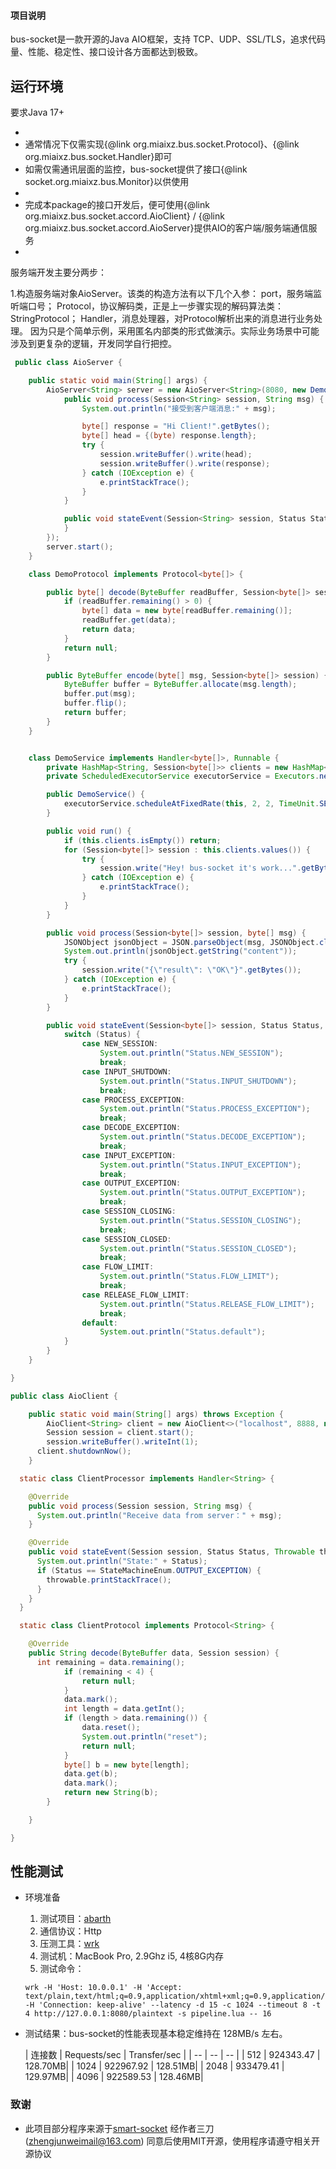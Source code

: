 #### 项目说明

bus-socket是一款开源的Java AIO框架，支持 TCP、UDP、SSL/TLS，追求代码量、性能、稳定性、接口设计各方面都达到极致。

## 运行环境

要求Java 17+

*
* 通常情况下仅需实现{@link org.miaixz.bus.socket.Protocol}、{@link org.miaixz.bus.socket.Handler}即可
* 如需仅需通讯层面的监控，bus-socket提供了接口{@link socket.org.miaixz.bus.Monitor}以供使用
*
* 完成本package的接口开发后，便可使用{@link org.miaixz.bus.socket.accord.AioClient} / {@link
  org.miaixz.bus.socket.accord.AioServer}提供AIO的客户端/服务端通信服务
*

服务端开发主要分两步：

1.构造服务端对象AioServer。该类的构造方法有以下几个入参： port，服务端监听端口号；
Protocol，协议解码类，正是上一步骤实现的解码算法类：StringProtocol；
Handler，消息处理器，对Protocol解析出来的消息进行业务处理。 因为只是个简单示例，采用匿名内部类的形式做演示。实际业务场景中可能涉及到更复杂的逻辑，开发同学自行把控。

```java
 public class AioServer {

    public static void main(String[] args) {
        AioServer<String> server = new AioServer<String>(8080, new DemoProtocol(), new DemoService() {
            public void process(Session<String> session, String msg) {
                System.out.println("接受到客户端消息:" + msg);

                byte[] response = "Hi Client!".getBytes();
                byte[] head = {(byte) response.length};
                try {
                    session.writeBuffer().write(head);
                    session.writeBuffer().write(response);
                } catch (IOException e) {
                    e.printStackTrace();
                }
            }

            public void stateEvent(Session<String> session, Status Status, Throwable throwable) {
            }
        });
        server.start();
    }

    class DemoProtocol implements Protocol<byte[]> {

        public byte[] decode(ByteBuffer readBuffer, Session<byte[]> session) {
            if (readBuffer.remaining() > 0) {
                byte[] data = new byte[readBuffer.remaining()];
                readBuffer.get(data);
                return data;
            }
            return null;
        }

        public ByteBuffer encode(byte[] msg, Session<byte[]> session) {
            ByteBuffer buffer = ByteBuffer.allocate(msg.length);
            buffer.put(msg);
            buffer.flip();
            return buffer;
        }
    }


    class DemoService implements Handler<byte[]>, Runnable {
        private HashMap<String, Session<byte[]>> clients = new HashMap<>();
        private ScheduledExecutorService executorService = Executors.newScheduledThreadPool(12);

        public DemoService() {
            executorService.scheduleAtFixedRate(this, 2, 2, TimeUnit.SECONDS);
        }

        public void run() {
            if (this.clients.isEmpty()) return;
            for (Session<byte[]> session : this.clients.values()) {
                try {
                    session.write("Hey! bus-socket it's work...".getBytes());
                } catch (IOException e) {
                    e.printStackTrace();
                }
            }
        }

        public void process(Session<byte[]> session, byte[] msg) {
            JSONObject jsonObject = JSON.parseObject(msg, JSONObject.class);
            System.out.println(jsonObject.getString("content"));
            try {
                session.write("{\"result\": \"OK\"}".getBytes());
            } catch (IOException e) {
                e.printStackTrace();
            }
        }

        public void stateEvent(Session<byte[]> session, Status Status, Throwable throwable) {
            switch (Status) {
                case NEW_SESSION:
                    System.out.println("Status.NEW_SESSION");
                    break;
                case INPUT_SHUTDOWN:
                    System.out.println("Status.INPUT_SHUTDOWN");
                    break;
                case PROCESS_EXCEPTION:
                    System.out.println("Status.PROCESS_EXCEPTION");
                    break;
                case DECODE_EXCEPTION:
                    System.out.println("Status.DECODE_EXCEPTION");
                    break;
                case INPUT_EXCEPTION:
                    System.out.println("Status.INPUT_EXCEPTION");
                    break;
                case OUTPUT_EXCEPTION:
                    System.out.println("Status.OUTPUT_EXCEPTION");
                    break;
                case SESSION_CLOSING:
                    System.out.println("Status.SESSION_CLOSING");
                    break;
                case SESSION_CLOSED:
                    System.out.println("Status.SESSION_CLOSED");
                    break;
                case FLOW_LIMIT:
                    System.out.println("Status.FLOW_LIMIT");
                    break;
                case RELEASE_FLOW_LIMIT:
                    System.out.println("Status.RELEASE_FLOW_LIMIT");
                    break;
                default:
                    System.out.println("Status.default");
            }
        }
    }

}
 ```

```java
public class AioClient {

    public static void main(String[] args) throws Exception {
        AioClient<String> client = new AioClient<>("localhost", 8888, new ClientProtocol(), new ClientProcessor());
        Session session = client.start();
        session.writeBuffer().writeInt(1);
      client.shutdownNow();
    }

  static class ClientProcessor implements Handler<String> {

    @Override
    public void process(Session session, String msg) {
      System.out.println("Receive data from server：" + msg);
    }

    @Override
    public void stateEvent(Session session, Status Status, Throwable throwable) {
      System.out.println("State:" + Status);
      if (Status == StateMachineEnum.OUTPUT_EXCEPTION) {
        throwable.printStackTrace();
      }
    }
  }

  static class ClientProtocol implements Protocol<String> {

    @Override
    public String decode(ByteBuffer data, Session session) {
      int remaining = data.remaining();
            if (remaining < 4) {
                return null;
            }
            data.mark();
            int length = data.getInt();
            if (length > data.remaining()) {
                data.reset();
                System.out.println("reset");
                return null;
            }
            byte[] b = new byte[length];
            data.get(b);
            data.mark();
            return new String(b);
        }

    }

}
```

## 性能测试

- 环境准备
    1. 测试项目：[abarth](https://github.com/818000/abarth)
    2. 通信协议：Http
    3. 压测工具：[wrk](https://github.com/wg/wrk)
    4. 测试机：MacBook Pro, 2.9Ghz i5, 4核8G内存
    5. 测试命令：
    ```
    wrk -H 'Host: 10.0.0.1' -H 'Accept: text/plain,text/html;q=0.9,application/xhtml+xml;q=0.9,application/xml;q=0.8,*/*;q=0.7' -H 'Connection: keep-alive' --latency -d 15 -c 1024 --timeout 8 -t 4 http://127.0.0.1:8080/plaintext -s pipeline.lua -- 16
    ```
- 测试结果：bus-socket的性能表现基本稳定维持在 128MB/s 左右。

  | 连接数 | Requests/sec | Transfer/sec | | -- | -- | -- | | 512 | 924343.47 | 128.70MB| | 1024 | 922967.92 |
  128.51MB| |
  2048 | 933479.41 | 129.97MB| | 4096 | 922589.53 | 128.46MB|

### 致谢

- 此项目部分程序来源于[smart-socket](https://gitee.com/smartboot/smart-socket) 经作者三刀(zhengjunweimail@163.com)
  同意后使用MIT开源，使用程序请遵守相关开源协议
